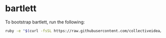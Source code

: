 # bartlett
To bootstrap bartlett, run the following:

```bash
ruby -e "$(curl -fsSL https://raw.githubusercontent.com/collectiveidea/bartlett/master/bootstrap.rb)"
```

